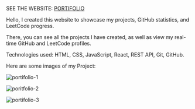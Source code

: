 SEE THE WEBSITE: [PORTIFOLIO](https://pedromoore-portifolio.web.app/)

Hello, I created this website to showcase my projects, GitHub statistics, and LeetCode progress.

There, you can see all the projects I have created, as well as view my real-time GitHub and LeetCode profiles.

Technologies used: HTML, CSS, JavaScript, React, REST API, Git, GitHub.

Here are some images of my Project:

![portifolio-1](https://github.com/PedroRennaMoore/portifolio/assets/113116512/b4710249-2b8f-4f72-ba84-96e429e37af2)

![poritfolio-2](https://github.com/PedroRennaMoore/portifolio/assets/113116512/c38d674a-e07e-4c07-96f3-022cb71d23d1)

![portifolio-3](https://github.com/PedroRennaMoore/portifolio/assets/113116512/a3ec8f38-b087-4e7a-89cb-d3dfe46234ed)
